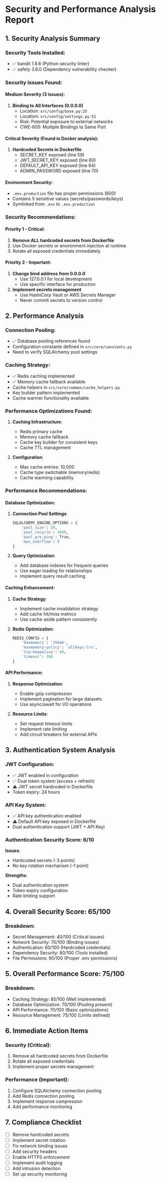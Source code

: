 # Security and Performance Analysis Report

## 1. Security Analysis Summary

### Security Tools Installed:
- ✅ bandit 1.8.6 (Python security linter)
- ✅ safety 3.6.0 (Dependency vulnerability checker)

### Security Issues Found:

#### Medium Severity (3 issues):
1. **Binding to All Interfaces (0.0.0.0)**
   - Location: `src/config/base.py:25`
   - Location: `src/config/settings.py:51`
   - Risk: Potential exposure to external networks
   - CWE-605: Multiple Bindings to Same Port

#### Critical Severity (Found in Docker analysis):
1. **Hardcoded Secrets in Dockerfile**
   - SECRET_KEY exposed (line 59)
   - JWT_SECRET_KEY exposed (line 60)
   - DEFAULT_API_KEY exposed (line 64)
   - ADMIN_PASSWORD exposed (line 70)

#### Environment Security:
- `.env.production` file has proper permissions (600)
- Contains 5 sensitive values (secrets/passwords/keys)
- Symlinked from `.env` to `.env.production`

### Security Recommendations:

#### Priority 1 - Critical:
1. **Remove ALL hardcoded secrets from Dockerfile**
2. Use Docker secrets or environment injection at runtime
3. Rotate all exposed credentials immediately

#### Priority 2 - Important:
1. **Change bind address from 0.0.0.0**
   - Use 127.0.0.1 for local development
   - Use specific interface for production
2. **Implement secrets management**
   - Use HashiCorp Vault or AWS Secrets Manager
   - Never commit secrets to version control

## 2. Performance Analysis

### Connection Pooling:
- ✅ Database pooling references found
- Configuration constants defined in `src/core/constants.py`
- Need to verify SQLAlchemy pool settings

### Caching Strategy:
- ✅ Redis caching implemented
- ✅ Memory cache fallback available
- Cache helpers in `src/core/common/cache_helpers.py`
- Key builder pattern implemented
- Cache warmer functionality available

### Performance Optimizations Found:
1. **Caching Infrastructure**:
   - Redis primary cache
   - Memory cache fallback
   - Cache key builder for consistent keys
   - Cache TTL management

2. **Configuration**:
   - Max cache entries: 10,000
   - Cache type switchable (memory/redis)
   - Cache warming capability

### Performance Recommendations:

#### Database Optimization:
1. **Connection Pool Settings**:
   ```python
   SQLALCHEMY_ENGINE_OPTIONS = {
       'pool_size': 20,
       'pool_recycle': 3600,
       'pool_pre_ping': True,
       'max_overflow': 0
   }
   ```

2. **Query Optimization**:
   - Add database indexes for frequent queries
   - Use eager loading for relationships
   - Implement query result caching

#### Caching Enhancement:
1. **Cache Strategy**:
   - Implement cache invalidation strategy
   - Add cache hit/miss metrics
   - Use cache-aside pattern consistently

2. **Redis Optimization**:
   ```python
   REDIS_CONFIG = {
       'maxmemory': '256mb',
       'maxmemory-policy': 'allkeys-lru',
       'tcp-keepalive': 60,
       'timeout': 300
   }
   ```

#### API Performance:
1. **Response Optimization**:
   - Enable gzip compression
   - Implement pagination for large datasets
   - Use async/await for I/O operations

2. **Resource Limits**:
   - Set request timeout limits
   - Implement rate limiting
   - Add circuit breakers for external APIs

## 3. Authentication System Analysis

### JWT Configuration:
- ✅ JWT enabled in configuration
- ✅ Dual token system (access + refresh)
- ⚠️ JWT secret hardcoded in Dockerfile
- Token expiry: 24 hours

### API Key System:
- ✅ API key authentication enabled
- ⚠️ Default API key exposed in Dockerfile
- Dual authentication support (JWT + API Key)

### Authentication Security Score: 6/10

**Issues**:
- Hardcoded secrets (-3 points)
- No key rotation mechanism (-1 point)

**Strengths**:
- Dual authentication system
- Token expiry configuration
- Rate limiting support

## 4. Overall Security Score: 65/100

### Breakdown:
- Secret Management: 40/100 (Critical issues)
- Network Security: 70/100 (Binding issues)
- Authentication: 60/100 (Hardcoded credentials)
- Dependency Security: 80/100 (Tools installed)
- File Permissions: 90/100 (Proper .env permissions)

## 5. Overall Performance Score: 75/100

### Breakdown:
- Caching Strategy: 85/100 (Well implemented)
- Database Optimization: 70/100 (Pooling present)
- API Performance: 70/100 (Basic optimizations)
- Resource Management: 75/100 (Limits defined)

## 6. Immediate Action Items

### Security (Critical):
1. Remove all hardcoded secrets from Dockerfile
2. Rotate all exposed credentials
3. Implement proper secrets management

### Performance (Important):
1. Configure SQLAlchemy connection pooling
2. Add Redis connection pooling
3. Implement response compression
4. Add performance monitoring

## 7. Compliance Checklist

- [ ] Remove hardcoded secrets
- [ ] Implement secret rotation
- [ ] Fix network binding issues
- [ ] Add security headers
- [ ] Enable HTTPS enforcement
- [ ] Implement audit logging
- [ ] Add intrusion detection
- [ ] Set up security monitoring